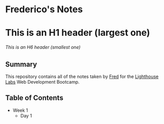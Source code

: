 # Frederico's Notes

# This is an H1 header (largest one)

###### This is an H6 header (smallest one)

## Summary 

This repository contains all of the notes taken by [Fred](https://github.com/AtlasSkyholder) for the [Lighthouse Labs](https://www.lighthouselabs.ca/) Web Development Bootcamp.

## Table of Contents

* Week 1
  * Day 1